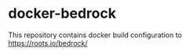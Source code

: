 docker-bedrock
==============

This repository contains docker build configuration to https://roots.io/bedrock/